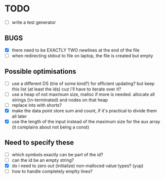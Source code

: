 # TODO

- [ ] write a test generator

## BUGS

- [x] there need to be EXACTLY TWO newlines at the end of the file
- [ ] when redirecting stdout to file on laptop, the file is created but empty

## Possible optimisations

- [ ] use a different DS (trie of some kind?) for efficient updating? but keep this list (at least the ids) cuz i'll have to iterate over it?
- [ ] use a heap of not maximum size, malloc if more is needed. allocate all strings (\n-terminated) and nodes on that heap
- [ ] replace ints with shorts?
- [x] make the data point store sum and count, if it's practical to divide them all later
- [x] use the length of the input instead of the maximum size for the aux array (it complains about not being a const)

## Need to specify these

- [ ] which symbols exactly can be part of the id?
- [ ] can the id be an empty string?
- [x] do i need to zero out (initialize) non-malloced value types? (yup)
- [ ] how to handle completely emplty lines?
